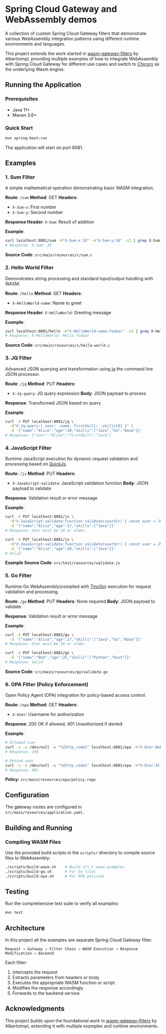 # Spring Cloud Gateway and WebAssembly demos

A collection of custom Spring Cloud Gateway filters that demonstrate various WebAssembly integration patterns using different runtime environments and languages.

This project extends the work started in [wasm-gateway-filters](https://github.com/Albertoimpl/wasm-gateway-filters) by Albertoimpl, providing multiple examples of how to integrate WebAssembly with Spring Cloud Gateway for different use cases and switch to [Chicory](https://github.com/dylibso/chicory) as the underlying Wasm engine.

## Running the Application

### Prerequisites

- Java 11+
- Maven 3.6+

### Quick Start

```bash
mvn spring-boot:run
```

The application will start on port 8081.

## Examples

### 1. Sum Filter

A simple mathematical operation demonstrating basic WASM integration.

**Route**: `/sum`
**Method**: GET
**Headers**:
- `X-Sum-x`: First number
- `X-Sum-y`: Second number

**Response Header**: `X-Sum`: Result of addition

**Example**:
```bash
curl localhost:8081/sum -H"X-Sum-x:10" -H"X-Sum-y:16" -sI | grep X-Sum
# Response: X-Sum: 26
```

**Source Code**: `src/main/resources/c/sum.c`

### 2. Hello World Filter

Demonstrates string processing and standard input/output handling with WASM.

**Route**: `/hello`
**Method**: GET
**Headers**:
- `X-HelloWorld-name`: Name to greet

**Response Header**: `X-HelloWorld`: Greeting message

**Example**:
```bash
curl localhost:8081/hello -H"X-HelloWorld-name:foobar" -sI | grep X-HelloWorld
# Response: X-HelloWorld: Hello foobar
```

**Source Code**: `src/main/resources/c/hello-world.c`

### 3. JQ Filter

Advanced JSON querying and transformation using [jq](https://github.com/jqlang/jq) the command line JSON processor.

**Route**: `/jq`
**Method**: PUT
**Headers**:
- `X-Jq-query`: JQ query expression
**Body**: JSON payload to process

**Response**: Transformed JSON based on query

**Example**:
```bash
curl -X PUT localhost:8081/jq \
  -H"X-Jq-query:{ user: .name, firstSkill: .skills[0] }" \
  -d '{"name":"Alice","age":30,"skills":["Java","Go","Wasm"]}'
# Response: {"user":"Alice","firstSkill":"Java"}
```

### 4. JavaScript Filter

Runtime JavaScript execution for dynamic request validation and processing based on [QuickJs](https://github.com/bellard/quickjs).

**Route**: `/js`
**Method**: PUT
**Headers**:
- `X-JavaScript-validate`: JavaScript validation function
**Body**: JSON payload to validate

**Response**: Validation result or error message

**Example**:
```bash
curl -X PUT localhost:8081/js \
  -H"X-JavaScript-validate:function validate(userStr) { const user = JSON.parse(userStr); return user.age >= 18 ? 'Valid' : 'User must be 18 or older.'; }" \
  -d '{"name":"Alice","age":17,"skills":["Java"]}'
# Response: User must be 18 or older.

curl -X PUT localhost:8081/js \
  -H"X-JavaScript-validate:function validate(userStr) { const user = JSON.parse(userStr); return user.age >= 18 ? 'Valid' : 'User must be 18 or older.'; }" \
  -d '{"name":"Alice","age":20,"skills":["Java"]}'
# Valid
```

**Example Source Code**: `src/test/resources/validate.js`

### 5. Go Filter

Runtime Go WebAssembly(compiled with [TinyGo](https://tinygo.org/)) execution for request validation and processing.

**Route**: `/go`
**Method**: PUT
**Headers**: None required
**Body**: JSON payload to validate

**Response**: Validation result or error message

**Example**:
```bash
curl -X PUT localhost:8081/go \
  -d '{"name":"Alice","age":17,"skills":["Java","Go","Wasm"]}'
# Response: User must be 18 or older.

curl -X PUT localhost:8081/go \
  -d '{"name":"Bob","age":25,"skills":["Python","Rust"]}'
# Response: Valid
```

**Source Code**: `src/main/resources/go/validate.go`

### 6. OPA Filter (Policy Enforcement)

Open Policy Agent (OPA) integration for policy-based access control.

**Route**: `/opa`
**Method**: GET
**Headers**:
- `X-User`: Username for authorization

**Response**: 200 OK if allowed, 401 Unauthorized if denied

**Example**:
```bash
# Allowed user
curl -s -o /dev/null -w "%{http_code}" localhost:8081/opa -H"X-User:Bob"
# Response: 200

# Denied user
curl -s -o /dev/null -w "%{http_code}" localhost:8081/opa -H"X-User:Alice"
# Response: 401
```

**Policy**: `src/main/resources/opa/policy.rego`

## Configuration

The gateway routes are configured in `src/main/resources/application.yaml`.

## Building and Running

### Compiling WASM Files

Use the provided build scripts in the `scripts/` directory to compile source files to WebAssembly:

```bash
./scripts/build-wasm.sh    # Build all C wasm examples
./scripts/build-go.sh      # For Go files
./scripts/build-opa.sh     # For OPA policies
```

## Testing

Run the comprehensive test suite to verify all examples:

```bash
mvn test
```

## Architecture

In this project all the examples are separate Spring Cloud Gateway filter:

```
Request → Gateway → Filter Chain → WASM Execution → Response Modification → Backend
```

Each filter:
1. Intercepts the request
2. Extracts parameters from headers or body
3. Executes the appropriate WASM function or script
4. Modifies the response accordingly
5. Forwards to the backend service

## Acknowledgments

This project builds upon the foundational work in [wasm-gateway-filters](https://github.com/Albertoimpl/wasm-gateway-filters) by Albertoimpl, extending it with multiple examples and runtime environments.
